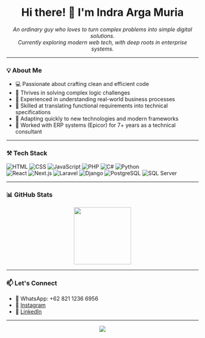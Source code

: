 <h1 align="center">Hi there! 👋 I'm Indra Arga Muria</h1>

<p align="center">
  <em>An ordinary guy who loves to turn complex problems into simple digital solutions.</em><br>
  <em>Currently exploring modern web tech, with deep roots in enterprise systems.</em>
</p>

---

### 💡 About Me

- 💻 Passionate about crafting clean and efficient code  
- 🧠 Thrives in solving complex logic challenges  
- 🏢 Experienced in understanding real-world business processes  
- 🔄 Skilled at translating functional requirements into technical specifications  
- 🚀 Adapting quickly to new technologies and modern frameworks  
- 🧩 Worked with ERP systems (Epicor) for 7+ years as a technical consultant

---

### ⚒️ Tech Stack

![HTML](https://img.shields.io/badge/-HTML5-E34F26?style=flat&logo=html5&logoColor=fff)
![CSS](https://img.shields.io/badge/-CSS3-1572B6?style=flat&logo=css3)
![JavaScript](https://img.shields.io/badge/-JavaScript-F7DF1E?style=flat&logo=javascript&logoColor=000)
![PHP](https://img.shields.io/badge/-PHP-777BB4?style=flat&logo=php&logoColor=fff)
![C#](https://img.shields.io/badge/-C%23-239120?style=flat&logo=c-sharp&logoColor=fff)
![Python](https://img.shields.io/badge/-Python-3776AB?style=flat&logo=python&logoColor=fff)  
![React](https://img.shields.io/badge/-React-61DAFB?style=flat&logo=react&logoColor=000)
![Next.js](https://img.shields.io/badge/-Next.js-000000?style=flat&logo=nextdotjs)
![Laravel](https://img.shields.io/badge/-Laravel-FF2D20?style=flat&logo=laravel&logoColor=fff)
![Django](https://img.shields.io/badge/-Django-092E20?style=flat&logo=django)
![PostgreSQL](https://img.shields.io/badge/-PostgreSQL-4169E1?style=flat&logo=postgresql&logoColor=fff)
![SQL Server](https://img.shields.io/badge/-SQL%20Server-CC2927?style=flat&logo=microsoftsqlserver&logoColor=fff)

---

### 📊 GitHub Stats

<div align="center">
  <img src="https://github-readme-stats.vercel.app/api?username=indraargamuria&show_icons=true&theme=github_dark&hide_title=true&hide=prs" height="150"/>
</div>

---

### 📫 Let's Connect

- 📱 WhatsApp: +62 821 1236 6956  
- 📸 [Instagram](https://instagram.com/indraargamuria)  
- 👔 [LinkedIn](https://linkedin.com/in/indraargamuria)

---

<p align="center">
  <img src="https://capsule-render.vercel.app/api?type=waving&color=0:7F00FF,100:00FFFF&height=100&section=footer"/>
</p>
